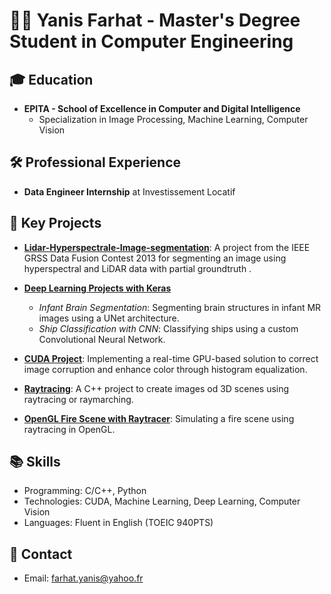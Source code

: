 👨‍💻 Yanis Farhat - Master's Degree Student in Computer Engineering
====================================================================

🎓 Education
------------

*   **EPITA - School of Excellence in Computer and Digital Intelligence**
    *   Specialization in Image Processing, Machine Learning, Computer Vision

🛠️ Professional Experience
---------------------------

*   **Data Engineer Internship** at Investissement Locatif

🚀 Key Projects
---------------

*   **[ Lidar-Hyperspectrale-Image-segmentation](https://github.com/Rickil/pixelClassifier_dataFusionContest)**: A project from the IEEE GRSS Data Fusion Contest 2013 for segmenting an image using hyperspectral and LiDAR data with partial groundtruth ​[](https://github.com/Rickil/pixelClassifier_dataFusionContest).
    
*   **[Deep Learning Projects with Keras](https://github.com/Rickil/keras_deep-learning)**
    
    *   _Infant Brain Segmentation_: Segmenting brain structures in infant MR images using a UNet architecture​[](https://github.com/Rickil/keras_deep-learning)​.
    *   _Ship Classification with CNN_: Classifying ships using a custom Convolutional Neural N​etwork[](https://github.com/Rickil/keras_deep-learning).
*   **[CUDA Project](https://github.com/Rickil/CUDA_project)**: Implementing a real-time GPU-based solution to correct image corruption and enhance color through histogram equalization​[](https://github.com/Rickil/CUDA_project)​.
    
*   **[Raytracing](https://github.com/Rickil/RayTracer)**: A C++ project to create images od 3D scenes using raytracing or raymarching​[](https://github.com/Rickil/RayTracer)​.
    
*   **[OpenGL Fire Scene with Raytracer](https://github.com/Rickil/POGL)**: Simulating a fire scene using raytracing in ​OpenGL[](https://github.com/Rickil/POGL).
    

📚 Skills
---------

*   Programming: C/C++, Python
*   Technologies: CUDA, Machine Learning, Deep Learning, Computer Vision
*   Languages: Fluent in English (TOEIC 940PTS)
  

📧 Contact
----------

*   Email: farhat.yanis@yahoo.fr
